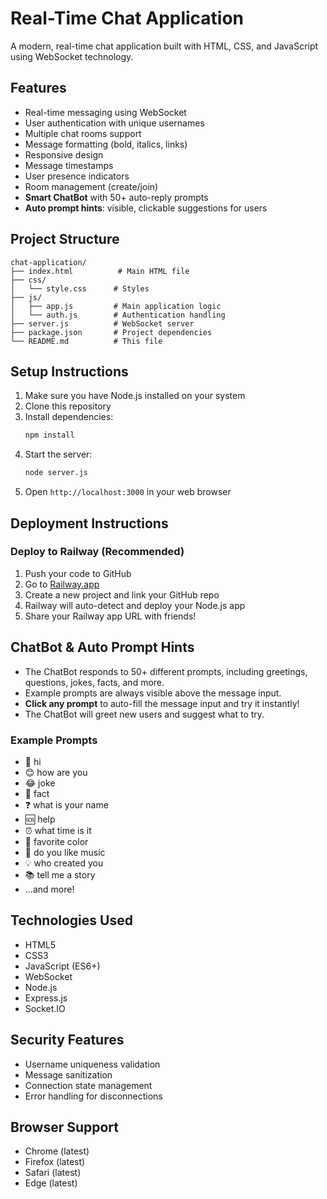 # Real-Time Chat Application

A modern, real-time chat application built with HTML, CSS, and JavaScript using WebSocket technology.

## Features

- Real-time messaging using WebSocket
- User authentication with unique usernames
- Multiple chat rooms support
- Message formatting (bold, italics, links)
- Responsive design
- Message timestamps
- User presence indicators
- Room management (create/join)
- **Smart ChatBot** with 50+ auto-reply prompts
- **Auto prompt hints**: visible, clickable suggestions for users

## Project Structure

```
chat-application/
├── index.html          # Main HTML file
├── css/
│   └── style.css      # Styles
├── js/
│   ├── app.js         # Main application logic
│   └── auth.js        # Authentication handling
├── server.js          # WebSocket server
├── package.json       # Project dependencies
└── README.md          # This file
```

## Setup Instructions

1. Make sure you have Node.js installed on your system
2. Clone this repository
3. Install dependencies:
   ```bash
   npm install
   ```
4. Start the server:
   ```bash
   node server.js
   ```
5. Open `http://localhost:3000` in your web browser

## Deployment Instructions

### Deploy to Railway (Recommended)
1. Push your code to GitHub
2. Go to [Railway.app](https://railway.app)
3. Create a new project and link your GitHub repo
4. Railway will auto-detect and deploy your Node.js app
5. Share your Railway app URL with friends!

## ChatBot & Auto Prompt Hints

- The ChatBot responds to 50+ different prompts, including greetings, questions, jokes, facts, and more.
- Example prompts are always visible above the message input.
- **Click any prompt** to auto-fill the message input and try it instantly!
- The ChatBot will greet new users and suggest what to try.

### Example Prompts
- 👋 hi
- 😊 how are you
- 😂 joke
- 🤔 fact
- ❓ what is your name
- 🆘 help
- ⏰ what time is it
- 🎨 favorite color
- 🎵 do you like music
- 💡 who created you
- 📚 tell me a story
- ...and more!

## Technologies Used

- HTML5
- CSS3
- JavaScript (ES6+)
- WebSocket
- Node.js
- Express.js
- Socket.IO

## Security Features

- Username uniqueness validation
- Message sanitization
- Connection state management
- Error handling for disconnections

## Browser Support

- Chrome (latest)
- Firefox (latest)
- Safari (latest)
- Edge (latest) 